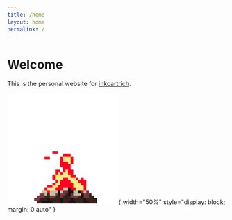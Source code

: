 ```yaml
---
title: /home
layout: home
permalink: /
---
```


# Welcome

This is the personal website for [inkcartrich](https://github.com/inkcartrich). 

![A pixel art campfire.](assets/campfire-crop2.gif){:width="50%" style="display: block; margin: 0 auto" }




